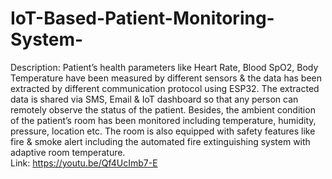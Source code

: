 # IoT-Based-Patient-Monitoring-System-
Description: Patient’s health parameters like Heart Rate, Blood SpO2, Body Temperature have been measured by different sensors & the data has been extracted by different communication protocol using ESP32. The extracted data is shared via SMS, Email & IoT dashboard so that any person can remotely observe the status of the patient. Besides, the ambient condition of the patient’s room has been monitored including temperature, humidity, pressure, location etc. The room is also equipped with safety features like fire & smoke alert including the automated fire extinguishing system with adaptive room temperature.  
Link: https://youtu.be/Qf4UcImb7-E
